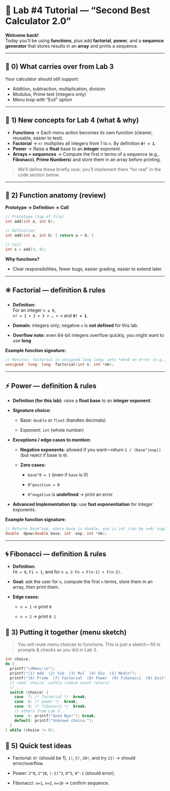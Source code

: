 
# 🧮 Lab #4 Tutorial — “Second Best Calculator 2.0”

**Welcome back!**  
Today you’ll be using **functions**, plus add **factorial**, **power**, and a **sequence generator** that stores results in an **array** and prints a sequence.

---

## 🧱 0) What carries over from Lab 3
Your calculator should still support:
- Addition, subtraction, multiplication, division
- Modulus, Prime test (integers only)
- Menu loop with “Exit” option

---

## 🧩 1) New concepts for Lab 4 (what & why)
- **Functions** → Each menu action becomes its own function (cleaner, reusable, easier to test).
- **Factorial** → `n!` multiplies all integers from 1 to `n`. By definition **`0! = 1`**.
- **Power** → Raise a **float** base to an **integer** exponent.
- **Arrays + sequences** → Compute the first *n* terms of a sequence (e.g., **Fibonacci**, **Prime Numbers**) and store them in an array before printing.

> We’ll define these briefly now; you’ll implement them “for real” in the code section below.

---

## 🧠 2) Function anatomy (review)
**Prototype → Definition → Call**
```c
// Prototype (top of file)
int add(int a, int b);

// Definition
int add(int a, int b) { return a + b; }

// Call
int s = add(3, 4);
```
**Why functions?**
-   Clear responsibilities, fewer bugs, easier grading, easier to extend later.
----------

## ✳️ Factorial — definition & rules

-   **Definition:**  
    For an integer `n ≥ 0`,  
    `n! = 1 × 2 × 3 × … × n` and **`0! = 1`**.
    
-   **Domain:** integers only; negative `n` is **not defined** for this lab.
    
-   **Overflow note:** even 64-bit integers overflow quickly, you might want to use **long**
    

**Example function signature:**

```c
// Returns: factorial in unsigned long long; sets *ok=0 on error (e.g., n<0 or overflow)  
unsigned  long  long  factorial(int n, int *ok);
```

----------

## ️⚡ Power — definition & rules

-   **Definition (for this lab):** raise a **float base** to an **integer exponent**.
    
-   **Signature choice:**
    
    -   Base: `double` or `float` (handles decimals)
        
    -   Exponent: `int` (whole number)
        
-   **Exceptions / edge cases to mention:**
    
    -   **Negative exponents**: allowed if you want—return `1 / (base^|exp|)` (but reject if base is `0`).
        
    -   **Zero cases:**
        
        -   `base^0 = 1` (even if `base` is 0)
            
        -   `0^positive = 0`
            
        -   `0^negative` is **undefined** → print an error
            
-   **Advanced Implementation tip:** use **fast exponentiation** for integer exponents.
    

**Example function signature:**

```c
// Returns base^exp, where base is double, exp is int (can be >=0; support <0 if you want) 
double  dpow(double base, int  exp, int *ok);
```
----------

## 🌀 Fibonacci — definition & rules

-   **Definition:**  
    `F0 = 0`, `F1 = 1`, and for `n ≥ 2`: `Fn = F(n-1) + F(n-2)`.
    
-   **Goal:** ask the user for `n`, compute the first `n` terms, store them in an array, then print them.
    
-   **Edge cases:**
    
    -   `n = 1` → print `0`
        
    -   `n = 2` → print `0 1`
        
## 🧩 3) Putting it together (menu sketch)

> You will route menu choices to functions. This is just a sketch—fill in prompts & checks as you did in Lab 3.

```c
int choice; 
do {
  printf("\nMenu:\n");
  printf("(1) Add  (2) Sub  (3) Mul  (4) Div  (5) Mod\n");
  printf("(6) Prime  (7) Factorial  (8) Power  (9) Fibonacci  (0) Exit\n");
  // read `choice` safely (check scanf return)  
  // ...  
  switch (choice) { 
    case  7: /* factorial */  break;
    case  8: /* power */  break; 
    case  9: /* fibonacci */  break; 
    // others from Lab 3...  
    case  0: printf("Good Bye!"); break; 
    default: printf("Unknown choice.");
  }
} while (choice != 0);
```
## 🧪 5) Quick test ideas

-   Factorial: `0!` (should be 1), `1!`, `5!`, `20!`, and try `21!` → should error/overflow.
    
-   Power: `2^0`, `2^10`, `(-2)^3`, `0^5`, `0^-1` (should error).
    
-   Fibonacci: `n=1`, `n=2`, `n=10` → confirm sequence.